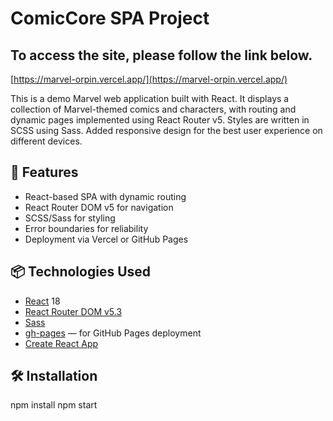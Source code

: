 
# ComicCore SPA Project

## To access the site, please follow the link below.  

[https://marvel-orpin.vercel.app/](https://marvel-orpin.vercel.app/)

This is a demo Marvel web application built with React.
It displays a collection of Marvel-themed comics and characters, with routing and dynamic pages implemented using React Router v5.
Styles are written in SCSS using Sass.
Added responsive design for the best user experience on different devices.

## 🚀 Features

- React-based SPA with dynamic routing  
- React Router DOM v5 for navigation  
- SCSS/Sass for styling  
- Error boundaries for reliability  
- Deployment via Vercel or GitHub Pages

## 📦 Technologies Used

- [React](https://reactjs.org/) 18  
- [React Router DOM v5.3](https://v5.reactrouter.com/)  
- [Sass](https://sass-lang.com/)  
- [gh-pages](https://www.npmjs.com/package/gh-pages) — for GitHub Pages deployment  
- [Create React App](https://create-react-app.dev/)

## 🛠 Installation

npm install
npm start